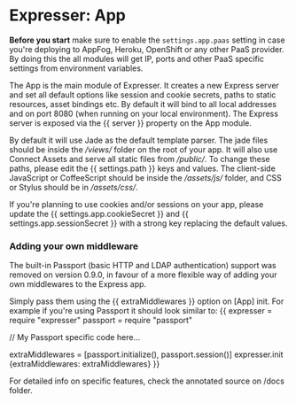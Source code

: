 # Expresser: App

**Before you start** make sure to enable the `settings.app.paas` setting in case you're deploying to
AppFog, Heroku, OpenShift or any other PaaS provider. By doing this the all modules will get IP, ports and other PaaS specific settings from environment variables.

The App is the main module of Expresser. It creates a new Express server and set all default options like
session and cookie secrets, paths to static resources, asset bindings etc. By default it will bind to all
local addresses and on port 8080 (when running on your local environment). The Express server is exposed via the {{ server }} property on the App module.

By default it will use Jade as the default template parser. The jade files should be inside the _/views/_
folder on the root of your app.  It will also use Connect Assets and serve all static files from _/public/_.
To change these paths, please edit the {{ settings.path }} keys and values. The client-side JavaScript or CoffeeScript should be inside the _/assets/js/_ folder, and CSS or Stylus should be in _/assets/css/_.

If you're planning to use cookies and/or sessions on your app, please update the {{ settings.app.cookieSecret }} and {{ settings.app.sessionSecret }} with a strong key replacing the default values.

### Adding your own middleware

The built-in Passport (basic HTTP and LDAP authentication) support was removed on version 0.9.0, in favour of a more flexible way of adding your own middlewares to the Express app.

Simply pass them using the {{ extraMiddlewares }} option on [App] init. For example if you're using Passport it should look similar to:
{{
expresser = require "expresser"
passport = require "passport"

// My Passport specific code here...

extraMiddlewares = [passport.initialize(), passport.session()]
expresser.init {extraMiddlewares: extraMiddlewares}
}}

For detailed info on specific features, check the annotated source on /docs folder.
